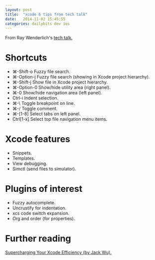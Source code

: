 ```yaml
---
layout: post
title:  "xcode 6 tips from tech talk"
date:   2014-11-02 15:45:55
categories: dailybits dev ios
---
```


From Ray Wenderlich's [tech talk.](http://www.raywenderlich.com/85999/xcode-6-tips-tricks-tech-talk-video)

Shortcuts
=========

* ⌘-Shift-o Fuzzy file search.
* ⌘-Option-j Fuzzy file search (showing in Xcode project hierarchy).
* ⌘-Shift-j Show file in Xcode project hierarchy.
* ⌘-Option-0 Show/hide utility area (right panel).
* ⌘-0 Show/hide navigation area (left panel).
* Ctrl-i Indent selection.
* ⌘-\ Toggle breakpoint on line.
* ⌘-/ Toggle comment.
* ⌘-[1-8] Select tabs on left panel.
* Ctrl[1-x] Select top file navigation menu items.



Xcode features
==============

* Snippets.
* Templates.
* View debugging.
* Simctl (send files to simulator).


Plugins of interest
===================

* Fuzzy autocomplete.
* Uncrustify for indentation.
* xcs code switch expansion.
* Org and order (for properties).



Further reading
===============

[Supercharging Your Xcode Efficiency (by Jack Wu).](http://www.raywenderlich.com/72021/supercharging-xcode-efficiency)

